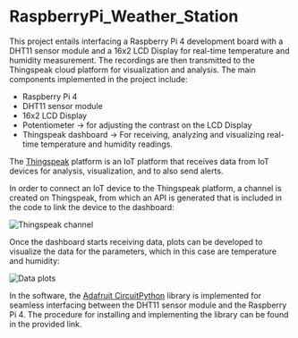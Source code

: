 # RaspberryPi_Weather_Station
This project entails interfacing a Raspberry Pi 4 development board with a DHT11 sensor module and a 16x2 LCD Display for real-time temperature and humidity measurement. The recordings are then transmitted to the Thingspeak cloud platform for visualization and analysis.
The main components implemented in the project include:
- Raspberry Pi 4
- DHT11 sensor module
- 16x2 LCD Display
- Potentiometer -> for adjusting the contrast on the LCD Display
- Thingspeak dashboard -> For receiving, analyzing and visualizing real-time temperature and humidity readings.
  
The [Thingspeak](https://thingspeak.com/) platform is an IoT platform that receives data from IoT devices for analysis, visualization, and to also send alerts. 

In order to connect an IoT device to the Thingspeak platform, a channel is created on Thingspeak, from which an API is generated that is included in the code to link the device to the dashboard:

![Thingspeak channel](https://github.com/maina-patrick/RaspberryPi_Weather_Station/blob/main/Images/Image%201.png "Thingspeak channel")

Once the dashboard starts receiving data, plots can be developed to visualize the data for the parameters, which in this case are temperature and humidity:

![Data plots](https://github.com/maina-patrick/RaspberryPi_Weather_Station/blob/main/Images/Image%202.png "Data plots")

In the software, the [Adafruit CircuitPython](https://github.com/adafruit/Adafruit_CircuitPython_DHT) library is implemented for seamless interfacing between the DHT11 sensor module and the Raspberry Pi 4. The procedure for installing and implementing the library can be found in the provided link.
